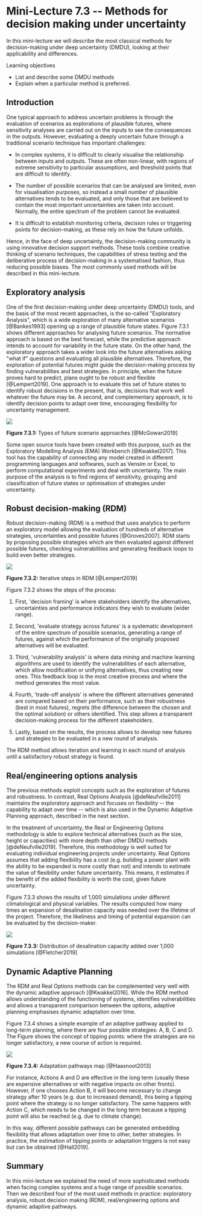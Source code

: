 # Mini-Lecture 7.3 -- Methods for decision making under uncertainty

In this mini-lecture we will describe the most classical methods for
decision-making under deep uncertainty (DMDU), looking at their
applicability and differences.

Learning objectives

- List and describe some DMDU methods
- Explain when a particular method is preferred.

## Introduction

One typical approach to address uncertain problems is through the
evaluation of scenarios as explorations of plausible futures, where
sensitivity analyses are carried out on the inputs to see the
consequences in the outputs. However, evaluating a deeply uncertain
future through a traditional scenario technique has important
challenges:

- In complex systems, it is difficult to clearly visualise the
  relationship between inputs and outputs. These are often non-linear,
  with regions of extreme sensitivity to particular assumptions, and
  threshold points that are difficult to identify.

- The number of possible scenarios that can be analysed are limited,
  even for visualisation purposes, so instead a small number of
  plausible alternatives tends to be evaluated, and only those that
  are believed to contain the most important uncertainties are taken
  into account. Normally, the entire spectrum of the problem cannot be
  evaluated.

- It is difficult to establish monitoring criteria, decision rules or
  triggering points for decision-making, as these rely on how the
  future unfolds.

Hence, in the face of deep uncertainty, the decision-making community is
using innovative decision support methods. These tools combine creative
thinking of scenario techniques, the capabilities of stress testing and
the deliberative process of decision-making in a systematised fashion,
thus reducing possible biases. The most commonly used methods will be
described in this mini-lecture.

## Exploratory analysis

One of the first decision-making under deep uncertainty (DMDU) tools,
and the basis of the most recent approaches, is the so-called
"Exploratory Analysis", which is a wide exploration of many alternative
scenarios [@Bankes1993] opening up a range of plausible future
states. Figure 7.3.1 shows different approaches for analysing future
scenarios. The normative approach is based on the best forecast, while
the predictive approach intends to account for variability in the future
state. On the other hand, the exploratory approach takes a wider look
into the future alternatives asking "what if" questions and evaluating
all plausible alternatives. Therefore, the exploration of potential
futures might guide the decision-making process by finding
vulnerabilities and best strategies. In principle, when the future
proves hard to predict, plans ought to be robust and flexible
[@Lempert2019]. One approach is to evaluate this set of future states
to identify robust decisions in the present, that is, decisions that
work well whatever the future may be. A second, and complementary
approach, is to identify decision points to adapt over time, encouraging
flexibility for uncertainty management.

![](assets/Figure_7.3.1.jpg)

**Figure 7.3.1:** Types of future scenario approaches [@McGowan2019]

Some open source tools have been created with this purpose, such as the
Exploratory Modelling Analysis (EMA) Workbench [@Kwakkel2017]. This
tool has the capability of connecting any model created in different
programming languages and softwares, such as Vensim or Excel, to perform
computational experiments and deal with uncertainty. The main purpose of
the analysis is to find regions of sensitivity, grouping and
classification of future states or optimisation of strategies under
uncertainty.

## Robust decision-making (RDM)

Robust decision-making (RDM) is a method that uses analytics to perform
an exploratory model allowing the evaluation of hundreds of alternative
strategies, uncertainties and possible futures [@Groves2007]. RDM
starts by proposing possible strategies which are then evaluated against
different possible futures, checking vulnerabilities and generating
feedback loops to build even better strategies.

![](assets/Figure_7.3.2.jpg)

**Figure 7.3.2:** Iterative steps in RDM [@Lempert2019]

Figure 7.3.2 shows the steps of the process:

1.  First, 'decision framing' is where stakeholders identify the
    alternatives, uncertainties and performance indicators they wish to
    evaluate (wider range).

2.  Second, 'evaluate strategy across futures' is a systematic
    development of the entire spectrum of possible scenarios, generating
    a range of futures, against which the performance of the originally
    proposed alternatives will be evaluated.

3.  Third, 'vulnerability analysis' is where data mining and machine
    learning algorithms are used to identify the vulnerabilities of each
    alternative, which allow modification or unifying alternatives, thus
    creating new ones. This feedback loop is the most creative process
    and where the method generates the most value.

4.  Fourth, 'trade-off analysis' is where the different alternatives
    generated are compared based on their performance, such as their
    robustness (best in most futures), regrets (the difference between
    the chosen and the optimal solution) or others identified. This step
    allows a transparent decision-making process for the different
    stakeholders.

5.  Lastly, based on the results, the process allows to develop new
    futures and strategies to be evaluated in a new round of analysis.

The RDM method allows iteration and learning in each round of analysis
until a satisfactory robust strategy is found.

## Real/engineering options analysis

The previous methods exploit concepts such as the exploration of futures
and robustness. In contrast, Real Options Analysis [@deNeufville2011]
maintains the exploratory approach and focuses on flexibility -- the
capability to adapt over time -- which is also used in the Dynamic
Adaptive Planning approach, described in the next section.

In the treatment of uncertainty, the Real or Engineering Options
methodology is able to explore technical alternatives (such as the size,
height or capacities) with more depth than other DMDU methods
[@deNeufville2019]. Therefore, this methodology is well suited for
evaluating individual engineering projects under uncertainty. Real
Options assumes that adding flexibility has a cost (e.g. building a
power plant with the ability to be expanded is more costly than not) and
intends to estimate the value of flexibility under future uncertainty.
This means, it estimates if the benefit of the added flexibility is
worth the cost, given future uncertainty.

Figure 7.3.3 shows the results of 1,000 simulations under different
climatological and physical variables. The results computed how many
times an expansion of desalination capacity was needed over the lifetime
of the project. Therefore, the likeliness and timing of potential
expansion can be evaluated by the decision-maker.

![](assets/Figure_7.3.3.jpg)

**Figure 7.3.3:** Distribution of desalination capacity added over 1,000
simulations [@Fletcher2019]

## Dynamic Adaptive Planning

The RDM and Real Options methods can be complemented very well with the
dynamic adaptive approach [@Kwakkel2016]. While the RDM method allows
understanding of the functioning of systems, identifies vulnerabilities
and allows a transparent comparison between the options, adaptive
planning emphasises dynamic adaptation over time.

Figure 7.3.4 shows a simple example of an adaptive pathway applied to
long-term planning, where there are four possible strategies: A, B, C
and D. The Figure shows the concept of tipping points: where the
strategies are no longer satisfactory, a new course of action is
required.

![](assets/Figure_7.3.4.jpg)

**Figure 7.3.4:** Adaptation pathways map [@Haasnoot2013]

For instance, Actions A and D are effective in the long term (usually
these are expensive alternatives or with negative impacts on other
fronts). However, if one chooses Action B, it will become necessary to
change strategy after 10 years (e.g. due to increased demand), this
being a tipping point where the strategy is no longer satisfactory. The
same happens with Action C, which needs to be changed in the long term
because a tipping point will also be reached (e.g. due to climate
change).

In this way, different possible pathways can be generated embedding
flexibility that allows adaptation over time to other, better
strategies. In practice, the estimation of tipping points or adaptation
triggers is not easy but can be obtained [@Hall2019].

## Summary

In this mini-lecture we explained the need of more sophisticated methods
when facing complex systems and a huge range of possible scenarios. Then
we described four of the most used methods in practice: exploratory
analysis, robust decision making (RDM), real/engineering options and
dynamic adaptive pathways.
